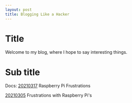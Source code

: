 ```yaml
---
layout: post
title: Blogging Like a Hacker
---
```


# Title
Welcome to my blog, where I hope to say interesting things.

# Sub title

Docs:
  [20210317](20210317) Raspberry Pi Frustrations

  [20210305](20210305) Frustrations with Raspberry Pi's

